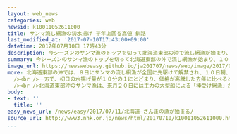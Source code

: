```yaml
---
layout: web_news
categories: web
newsid: k10011052611000
title: サンマ流し網漁の初水揚げ 平年上回る高値 釧路
last_modified_at: '2017-07-10T17:43:00+09:00'
datetime: 2017年07月10日 17時43分
description: 今シーズンのサンマ漁のトップを切って北海道東部の沖で流し網漁が始まり、１０日朝に初水揚げが行われた釧路市の港では、高いもので１キロ当たりおよそ１万４０００円と平年を上回る高値がつきました。
summary: 今シーズンのサンマ漁のトップを切って北海道東部の沖で流し網漁が始まり、１０日朝に初水揚げが行われた釧路市の港では、高いもので１キロ当たりおよそ１万４０００円と平年を上回る高値がつきました。
image_url: https://newswebeasy.github.io/ja201707/news/web/image/2017/07/11/k10011052611000.jpg
more: 北海道東部の沖では、８日にサンマの流し網漁が全国に先駆けて解禁され、１０日朝、釧路港と根室市の花咲港で初水揚げが行われました。<br /><br />このうち釧路港では、午前４時前、漁船９隻が合わせて２トン余りを水揚げしました。競りでは、高いもので１キロ当たりおよそ１万４０００円と、平年を６０００円～７０００円上回る値がつきました。<br
  /><br />一方で、初日の水揚げ量が１０分の１にとどまり、価格が高騰した去年に比べると半値程度だということです。<br /><br />サンマ漁はここ数年、不漁が続いていることから、漁業者の男性は「去年より量はあったが小さいサイズが多く、まだ安心できない。近年、極端な不漁が続いているので、水揚げの回復を願うしかない」と話していました。<br
  /><br />北海道東部沖のサンマ漁は、来月２０日には主力の大型船による「棒受け網漁」が解禁され、漁が本格化します。
body:
- text: ''
  title: ''
easy_news_url: /news/easy/2017/07/11/北海道-さんまの漁が始まる/
source_url: http://www3.nhk.or.jp/news/html/20170710/k10011052611000.html
...
```

